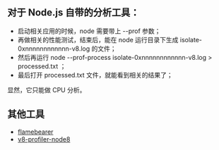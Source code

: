## 对于 Node.js 自带的分析工具：

- 启动相关应用的时候，node 需要带上 --prof 参数；
- 再做相关的性能测试，结束后，能在 node 运行目录下生成 isolate-0xnnnnnnnnnnnn-v8.log 的文件；
- 然后再运行 node --prof-process isolate-0xnnnnnnnnnnnn-v8.log > processed.txt ；
- 最后打开 processed.txt 文件，就能看到相关的结果了；

显然，它只能做 CPU 分析。

## 其他工具
- [flamebearer](https://github.com/mapbox/flamebearer)
- [v8-profiler-node8](https://www.npmjs.com/package/v8-profiler-node8)